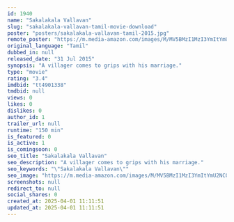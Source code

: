 ```yaml
---
id: 1940
name: "Sakalakala Vallavan"
slug: "sakalakala-vallavan-tamil-movie-download"
poster: "posters/sakalakala-vallavan-tamil-2015.jpg"
remote_poster: "https://m.media-amazon.com/images/M/MV5BMzI1MzI3YmItYmU2NC00MzM4LWE1YTMtMjUyMTNmZjIwM2JmXkEyXkFqcGc@._V1_SX300.jpg"
original_language: "Tamil"
dubbed_in: null
released_date: "31 Jul 2015"
synopsis: "A villager comes to grips with his marriage."
type: "movie"
rating: "3.4"
imdbid: "tt4901338"
tmdbid: null
views: 0
likes: 0
dislikes: 0
author_id: 1
trailer_url: null
runtime: "150 min"
is_featured: 0
is_active: 1
is_comingsoon: 0
seo_title: "Sakalakala Vallavan"
seo_description: "A villager comes to grips with his marriage."
seo_keywords: "\"Sakalakala Vallavan\""
seo_image: "https://m.media-amazon.com/images/M/MV5BMzI1MzI3YmItYmU2NC00MzM4LWE1YTMtMjUyMTNmZjIwM2JmXkEyXkFqcGc@._V1_SX300.jpg"
screenshots: null
redirect_to: null
social_shares: 0
created_at: 2025-04-01 11:11:51
updated_at: 2025-04-01 11:11:51
---
```


